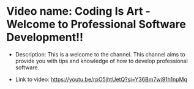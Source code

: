 # Video name: Coding Is Art - Welcome to Professional Software Development!!


- Description: This is a welcome to the channel. This channel aims to provide you with tips and knowledge of how to develop professional software.

- Link to video: https://youtu.be/rpO5jhtUetQ?si=Y36Bm7wi91h1npMq



